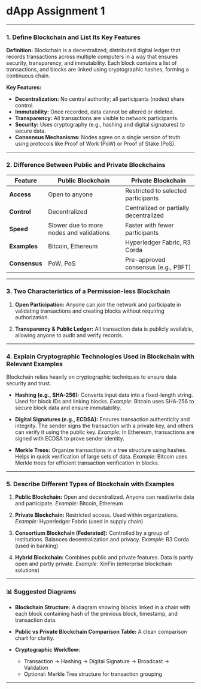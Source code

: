 # dApp Assignment 1
---

### **1. Define Blockchain and List Its Key Features**

**Definition:**
Blockchain is a decentralized, distributed digital ledger that records transactions across multiple computers in a way that ensures security, transparency, and immutability. Each block contains a list of transactions, and blocks are linked using cryptographic hashes, forming a continuous chain.

**Key Features:**

* **Decentralization:** No central authority; all participants (nodes) share control.
* **Immutability:** Once recorded, data cannot be altered or deleted.
* **Transparency:** All transactions are visible to network participants.
* **Security:** Uses cryptography (e.g., hashing and digital signatures) to secure data.
* **Consensus Mechanisms:** Nodes agree on a single version of truth using protocols like Proof of Work (PoW) or Proof of Stake (PoS).

---

### **2. Difference Between Public and Private Blockchains**

| Feature       | Public Blockchain                        | Private Blockchain                     |
| ------------- | ---------------------------------------- | -------------------------------------- |
| **Access**    | Open to anyone                           | Restricted to selected participants    |
| **Control**   | Decentralized                            | Centralized or partially decentralized |
| **Speed**     | Slower due to more nodes and validations | Faster with fewer participants         |
| **Examples**  | Bitcoin, Ethereum                        | Hyperledger Fabric, R3 Corda           |
| **Consensus** | PoW, PoS                                 | Pre-approved consensus (e.g., PBFT)    |

---

### **3. Two Characteristics of a Permission-less Blockchain**

1. **Open Participation:**
   Anyone can join the network and participate in validating transactions and creating blocks without requiring authorization.

2. **Transparency & Public Ledger:**
   All transaction data is publicly available, allowing anyone to audit and verify records.

---

### **4. Explain Cryptographic Technologies Used in Blockchain with Relevant Examples**

Blockchain relies heavily on cryptographic techniques to ensure data security and trust.

* **Hashing (e.g., SHA-256):**
  Converts input data into a fixed-length string. Used for block IDs and linking blocks.
  *Example:* Bitcoin uses SHA-256 to secure block data and ensure immutability.

* **Digital Signatures (e.g., ECDSA):**
  Ensures transaction authenticity and integrity. The sender signs the transaction with a private key, and others can verify it using the public key.
  *Example:* In Ethereum, transactions are signed with ECDSA to prove sender identity.

* **Merkle Trees:**
  Organize transactions in a tree structure using hashes. Helps in quick verification of large sets of data.
  *Example:* Bitcoin uses Merkle trees for efficient transaction verification in blocks.

---

### **5. Describe Different Types of Blockchain with Examples**

1. **Public Blockchain:**
   Open and decentralized. Anyone can read/write data and participate.
   *Example:* Bitcoin, Ethereum

2. **Private Blockchain:**
   Restricted access. Used within organizations.
   *Example:* Hyperledger Fabric (used in supply chain)

3. **Consortium Blockchain (Federated):**
   Controlled by a group of institutions. Balances decentralization and privacy.
   *Example:* R3 Corda (used in banking)

4. **Hybrid Blockchain:**
   Combines public and private features. Data is partly open and partly private.
   *Example:* XinFin (enterprise blockchain solutions)

---

### 📊 **Suggested Diagrams**

* **Blockchain Structure:**
  A diagram showing blocks linked in a chain with each block containing hash of the previous block, timestamp, and transaction data.

* **Public vs Private Blockchain Comparison Table:**
  A clean comparison chart for clarity.

* **Cryptographic Workflow:**

  * Transaction → Hashing → Digital Signature → Broadcast → Validation
  * Optional: Merkle Tree structure for transaction grouping

---
